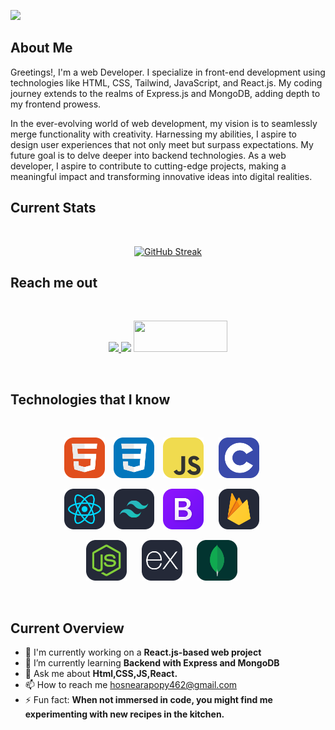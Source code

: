 ![](https://raw.githubusercontent.com/husnearaa/husnearaa/main/image/img2.jpg)


## About Me

 Greetings!, I'm a web Developer. I specialize in front-end development using technologies like HTML, CSS, Tailwind, JavaScript, and React.js. My coding journey extends to the realms of Express.js and MongoDB, adding depth to my frontend prowess.

In the ever-evolving world of web development, my vision is to seamlessly merge functionality with creativity. Harnessing my abilities, I aspire to design user experiences that not only meet but surpass expectations.  My future goal is to delve deeper into backend technologies. As a web developer, I aspire to contribute to cutting-edge projects, making a meaningful impact and transforming innovative ideas into digital realities.

##  Current Stats

<br />
<p align="center">
    <a href="https://git.io/streak-stats"><img src="https://github-readme-streak-stats.herokuapp.com?user=husnearaa&theme=violet-punch" alt="GitHub Streak" /></a>
</p>





## Reach me out

<br />
<p align="center">
    <a href="https://www.linkedin.com/in/hosneara-popy-911abb136/">
        <img height="50"  src="https://i.postimg.cc/XJ3YtRNv/in.png">
    </a>
    <a>
        <img height="50"   src="https://i.postimg.cc/VLw2nzGv/x.png">
    </a>
    <a >
        <img height="50" width="150"  src="https://i.postimg.cc/mkvq5sRX/f.png">
    </a>
</p>
<br />


## Technologies that I know

<br />
<p align="center">
    <a target="_blank" > <img style="margin-right: 10px;" src="https://raw.githubusercontent.com/husnearaa/husnearaa/70487ae1a3b80ac675466a73ab36eeda2873e514/image/icons/HTML.svg" alt="html5" width="65" height="65"/> </a>
    </a> <a  target="_blank"> <img style="margin-right: 10px;" src="https://raw.githubusercontent.com/husnearaa/husnearaa/70487ae1a3b80ac675466a73ab36eeda2873e514/image/icons/CSS.svg" alt="CSS3" width="65" height="65"/> </a>
    <a  target="_blank"> <img style="margin-right: 20px;" src="https://raw.githubusercontent.com/husnearaa/husnearaa/70487ae1a3b80ac675466a73ab36eeda2873e514/image/icons/JavaScript.svg" alt="javascript" width="65" height="65"/> </a>
    <a target="_blank" > <img style="margin-right: 20px;" src="https://raw.githubusercontent.com/husnearaa/husnearaa/70487ae1a3b80ac675466a73ab36eeda2873e514/image/icons/C.svg" alt="c" width="65" height="65"/> </a>   
</p>
<p align="center">
    <a  target="_blank" rel="noreferrer"> <img style="margin-right: 10px;" src="https://raw.githubusercontent.com/husnearaa/husnearaa/70487ae1a3b80ac675466a73ab36eeda2873e514/image/icons/React-Dark.svg" alt="react" width="65" height="65"/> </a> 
      <a  target="_blank" rel="noreferrer"> <img  style="margin-right: 10px;" src="https://raw.githubusercontent.com/husnearaa/husnearaa/70487ae1a3b80ac675466a73ab36eeda2873e514/image/icons/TailwindCSS-Dark.svg" alt="tailwind" width="65" height="65"/> </a> 
    <a target="_blank" rel="noreferrer"> <img style="margin-right: 20px;" src="https://raw.githubusercontent.com/husnearaa/husnearaa/70487ae1a3b80ac675466a73ab36eeda2873e514/image/icons/Bootstrap.svg" alt="bootstrap" width="65" height="65"/> </a> 
     <a  target="_blank" rel="noreferrer"> <img style="margin-right: 20px;" src="https://raw.githubusercontent.com/husnearaa/husnearaa/70487ae1a3b80ac675466a73ab36eeda2873e514/image/icons/Firebase-Dark.svg" alt="firebase" width="65" height="65"/> </a>
</p>
<p align="center">
    <a  target="_blank" rel="noreferrer"> <img style="margin-right: 20px;" src="https://raw.githubusercontent.com/husnearaa/husnearaa/70487ae1a3b80ac675466a73ab36eeda2873e514/image/icons/NodeJS-Dark.svg" alt="node" width="65" height="65"/> </a>
     <a target="_blank" rel="noreferrer"> <img style="margin-right: 20px;" src="https://raw.githubusercontent.com/husnearaa/husnearaa/70487ae1a3b80ac675466a73ab36eeda2873e514/image/icons/ExpressJS-Dark.svg" alt="express"width="65" height="65"/> </a> 
    <a href="https://getbootstrap.com" target="_blank" rel="noreferrer"> <img style="margin-right: 20px;" src="https://raw.githubusercontent.com/husnearaa/husnearaa/70487ae1a3b80ac675466a73ab36eeda2873e514/image/icons/MongoDB.svg" alt="mongoDB" width="65" height="65"/> </a> 
</p>
<br/>






## Current Overview
- 🔭 I'm currently working on a **React.js-based web project**
- 🌱 I’m currently learning **Backend with Express and MongoDB**
- 💬 Ask me about **Html,CSS,JS,React.**
- 📫 How to reach me hosnearapopy462@gmail.com 
- ⚡ Fun fact: **When not immersed in code, you might find me experimenting with new recipes in the kitchen.** 

